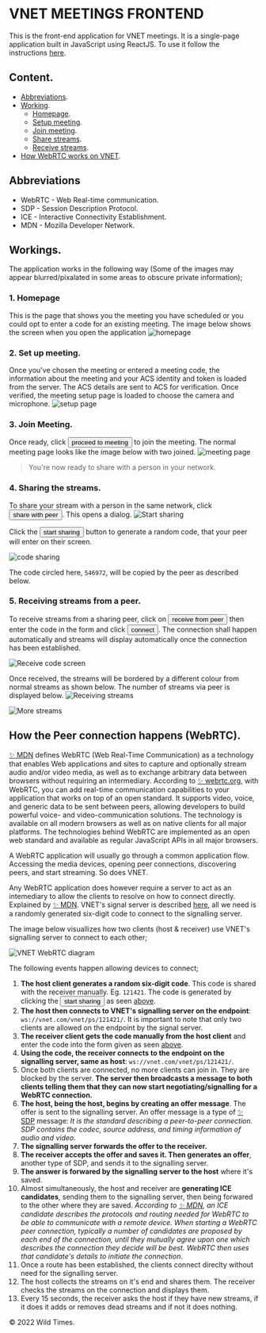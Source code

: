 # **VNET MEETINGS FRONTEND**
This is the front-end application for VNET meetings. It is a single-page application built in JavaScript using ReactJS. To use it follow the instructions [here](https://github.com/wild-times/vnet-backend#using-this-repository).

## **Content.**
- [Abbreviations](#abbreviations).
- [Working](#workings).
  - [Homepage](#1-homepage).
  - [Setup meeting](#2-set-up-meeting).
  - [Join meeting](#3-join-meeting).
  - [Share streams](#4-sharing-the-streams).
  - [Receive streams](#5-receiving-streams-from-a-peer).
- [How WebRTC works on VNET](#how-the-peer-connection-happens-webrtc).


## **Abbreviations**
- WebRTC - Web Real-time communication.
- SDP - Session Description Protocol.
- ICE - Interactive Connectivity Establishment.
- MDN - Mozilla Developer Network.

## **Workings.**
The application works in the following way (Some of the images may appear blurred/pixalated in some areas to obscure private information);

### **1. Homepage**
This is the page that shows you the meeting you have scheduled or you could opt to enter a code for an existing meeting.
The image below shows the screen when you open the application
![homepage](misc/images/meet.png)

### **2. Set up meeting.**
Once you've chosen the meeting or entered a meeting code, the information about the meeting and your ACS identity and token is loaded from the server. The ACS details are sent to ACS for verification. Once verified, the meeting setup page is loaded to choose the camera and microphone.
![setup page](misc/images/conf.png)

### **3. Join Meeting.**
Once ready, click <button>proceed to meeting</button> to join the meeting.
The normal meeting page looks like the image below with two joined.
![meeting page](misc/images/in_meeting.png)

> You're now ready to share with a person in your network.

### **4. Sharing the streams.**
To share your stream with a person in the same network, click <button>share with peer</button>. This opens a dialog.
![Start sharing](misc/images/start_rtc.png)

Click the <button>start sharing</button> button to generate a random code, that your peer will enter on their screen.

![code sharing](misc/images/send_code.png)

The code circled here, `546972`, will be copied by the peer as described below.

### **5. Receiving streams from a peer.**
To receive streams from a sharing peer, click on <button>receive from peer</button> then enter the code in the form and click <button>connect</button>. The connection shall happen automatically and streams will display automatically once the connection has been established.

![Receive code screen](misc/images/start_receive.png)

Once received, the streams will be bordered by a different colour from normal streams as shown below. The number of streams via peer is displayed below.
![Receiving streams](misc/images/receiving.png)

![More streams](misc/images/mul_conn.png)


## **How the Peer connection happens (WebRTC).**
[✨ MDN](https://developer.mozilla.org/en-US/docs/Web/API/WebRTC_API 'WebRTC API') defines WebRTC (Web Real-Time Communication) as a technology that enables Web applications and sites to capture and optionally stream audio and/or video media, as well as to exchange arbitrary data between browsers without requiring an intermediary. According to [✨ webrtc.org](https://webrtc.org/ 'Real-time communication for the web'), with WebRTC, you can add real-time communication capabilities to your application that works on top of an open standard. It supports video, voice, and generic data to be sent between peers, allowing developers to build powerful voice- and video-communication solutions. The technology is available on all modern browsers as well as on native clients for all major platforms. The technologies behind WebRTC are implemented as an open web standard and available as regular JavaScript APIs in all major browsers.

A WebRTC application will usually go through a common application flow. Accessing the media devices, opening peer connections, discovering peers, and start streaming. So does VNET.

Any WebRTC application does however require a server to act as an intemediary to allow the clients to resolve on how to connect directly. Explained by [✨ MDN](https://developer.mozilla.org/en-US/docs/Web/API/WebRTC_API/Signaling_and_video_calling#the_signaling_server 'The signaling server'). VNET's signal server is described [here](https://github.com/wild-times/vnet-backend#b-signalling-for-peer-to-peer-connection 'Signalling for peer-to-peer connection'), all we need is a randomly generated six-digit code to connect to the signalling server.

The image below visuallizes how two clients (host & receiver) use VNET's signalling server to connect to each other;

![VNET WebRTC diagram](misc/images/signalling.png)

The following events happen allowing devices to connect;

1. **The host client generates a random six-digit code**. This code is shared with the receiver manually. Eg. `121421`. The code is generated by clicking the <button>start sharing</button> as seen [above](#4-sharing-the-streams).
2. **The host then connects to VNET's signalling server on the endpoint**: `ws://vnet.com/vnet/ps/121421/`. It is important to note that only two clients are allowed on the endpoint by the signal server.
3. **The receiver client gets the code manually from the host client** and enter the code into the form given as seen [above](#5-receiving-streams-from-a-peer).
4. **Using the code, the receiver connects to the endpoint on the signalling server, same as host**: `ws://vnet.com/vnet/ps/121421/`.
5. Once both clients are connected, no more clients can join in. They are blocked by the server. **The server then broadcasts a message to both clients telling them that they can now start negotiating/signalling for a WebRTC connection.**
6. **The host, being the host, begins by creating an offer message**. The offer is sent to the signalling server. An offer message is a type of [✨ SDP](https://developer.mozilla.org/en-US/docs/Glossary/SDP 'MDN: SDP') message: *It is the standard describing a peer-to-peer connection. SDP contains the codec, source address, and timing information of audio and video.*
7. **The signalling server forwards the offer to the receiver.**
8. **The receiver accepts the offer and saves it. Then generates an offer**, another type of SDP, and sends it to the signalling server.
9. **The answer is forwared by the signalling server to the host** where it's saved.
10. Almost simultaneously, the host and receiver are **generating ICE candidates**, sending them to the signalling server, then being forwared to the other where they are saved. *According to [✨ MDN](https://developer.mozilla.org/en-US/docs/Web/API/RTCIceCandidate 'RTCIceCandidate'), an ICE candidate describes the protocols and routing needed for WebRTC to be able to communicate with a remote device. When starting a WebRTC peer connection, typically a number of candidates are proposed by each end of the connection, until they mutually agree upon one which describes the connection they decide will be best. WebRTC then uses that candidate's details to initiate the connection*.
11. Once a route has been established, the clients connect direclty without need for the signalling server.
12. The host collects the streams on it's end and shares them. The receiver checks the streams on the connection and displays them.
13. Every 15 seconds, the receiver asks the host if they have new streams, if it does it adds or removes dead streams and if not it does nothing.



&copy; 2022 Wild Times.